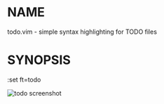 # NAME

  todo.vim - simple syntax highlighting for TODO files

# SYNOPSIS

  :set ft=todo

![todo screenshot](http://perl.japh.se/devel/vim-syntax-todo/todo.png)
